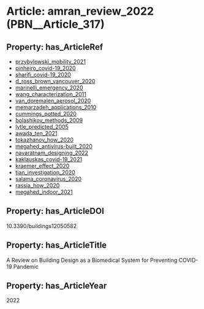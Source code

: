 # Article: __amran_review_2022__ (PBN__Article_317)

## Property: has_ArticleRef

* [przybylowski_mobility_2021](../Article/PBN__Article_113)
* [pinheiro_covid-19_2020](../Article/PBN__Article_316)
* [sharifi_covid-19_2020](../Article/PBN__Article_318)
* [d_ross_brown_vancouver_2020](../Article/PBN__Article_319)
* [marinelli_emergency_2020](../Article/PBN__Article_122)
* [wang_characterization_2011](../Article/PBN__Article_71)
* [van_doremalen_aerosol_2020](../Article/PBN__Article_21)
* [memarzadeh_applications_2010](../Article/PBN__Article_61)
* [cummings_potted_2020](../Article/PBN__Article_320)
* [bolashikov_methods_2009](../Article/PBN__Article_240)
* [lytle_predicted_2005](../Article/PBN__Article_321)
* [awada_ten_2021](../Article/PBN__Article_38)
* [tokazhanov_how_2020](../Article/PBN__Article_67)
* [megahed_antivirus-built_2020](../Article/PBN__Article_298)
* [navaratnam_designing_2022](../Article/PBN__Article_282)
* [kaklauskas_covid-19_2021](../Article/PBN__Article_322)
* [kraemer_effect_2020](../Article/PBN__Article_248)
* [tian_investigation_2020](../Article/PBN__Article_197)
* [salama_coronavirus_2020](../Article/PBN__Article_184)
* [rassia_how_2020](../Article/PBN__Article_34)
* [megahed_indoor_2021](../Article/PBN__Article_206)

## Property: has_ArticleDOI

10.3390/buildings12050582

## Property: has_ArticleTitle

A Review on Building Design as a Biomedical System for Preventing COVID-19 Pandemic

## Property: has_ArticleYear

2022

